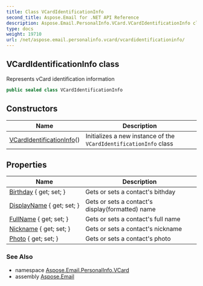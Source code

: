 ```yaml
---
title: Class VCardIdentificationInfo
second_title: Aspose.Email for .NET API Reference
description: Aspose.Email.PersonalInfo.VCard.VCardIdentificationInfo class. Represents vCard identification information
type: docs
weight: 19710
url: /net/aspose.email.personalinfo.vcard/vcardidentificationinfo/
---
```

## VCardIdentificationInfo class

Represents vCard identification information

```csharp
public sealed class VCardIdentificationInfo
```

## Constructors

| Name | Description |
| --- | --- |
| [VCardIdentificationInfo](vcardidentificationinfo/)() | Initializes a new instance of the `VCardIdentificationInfo` class |

## Properties

| Name | Description |
| --- | --- |
| [Birthday](../../aspose.email.personalinfo.vcard/vcardidentificationinfo/birthday/) { get; set; } | Gets or sets a contact's bithday |
| [DisplayName](../../aspose.email.personalinfo.vcard/vcardidentificationinfo/displayname/) { get; set; } | Gets or sets a contact's display(formatted) name |
| [FullName](../../aspose.email.personalinfo.vcard/vcardidentificationinfo/fullname/) { get; set; } | Gets or sets a contact's full name |
| [Nickname](../../aspose.email.personalinfo.vcard/vcardidentificationinfo/nickname/) { get; set; } | Gets or sets a contact's nickname |
| [Photo](../../aspose.email.personalinfo.vcard/vcardidentificationinfo/photo/) { get; set; } | Gets or sets a contact's photo |

### See Also

* namespace [Aspose.Email.PersonalInfo.VCard](../../aspose.email.personalinfo.vcard/)
* assembly [Aspose.Email](../../)


